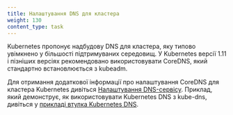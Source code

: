 ```yaml
---
title: Налаштування DNS для кластера
weight: 130
content_type: task
---
```


<!-- overview -->

Kubernetes пропонує надбудову DNS для кластера, яку типово увімкнено у більшості підтримуваних середовищ. У Kubernetes версії 1.11 і пізніших версіях рекомендовано використовувати CoreDNS, який стандартно встановлюється з kubeadm.

<!-- body -->

Для отримання додаткової інформації про налаштування CoreDNS для кластера Kubernetes дивіться [Налаштування DNS-сервісу](/uk/docs/tasks/administer-cluster/dns-custom-nameservers/). Приклад, який демонструє, як використовувати Kubernetes DNS з kube-dns, дивіться у [прикладі втулка Kubernetes DNS](https://github.com/kubernetes/examples/tree/master/staging/cluster-dns).
